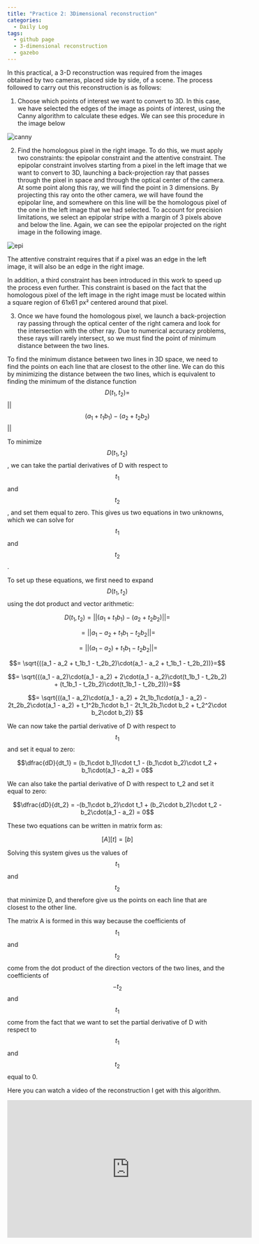```yaml
---
title: "Practice 2: 3Dimensional reconstruction"
categories:
  - Daily Log
tags:
  - github page
  - 3-dimensional reconstruction
  - gazebo
---
```


In this practical, a 3-D reconstruction was required from the images obtained by two cameras, placed side by side, of a scene.
The process followed to carry out this reconstruction is as follows:

1) Choose which points of interest we want to convert to 3D. In this case, we have selected the edges of the image as points of interest, using the Canny algorithm to calculate these edges. We can see this procedure in the image below

![canny](/assets/images/canny.png)

2) Find the homologous pixel in the right image. To do this, we must apply two constraints: the epipolar constraint and the attentive constraint. The epipolar constraint involves starting from a pixel in the left image that we want to convert to 3D, launching a back-projection ray that passes through the pixel in space and through the optical center of the camera. At some point along this ray, we will find the point in 3 dimensions. By projecting this ray onto the other camera, we will have found the epipolar line, and somewhere on this line will be the homologous pixel of the one in the left image that we had selected. To account for precision limitations, we select an epipolar stripe with a margin of 3 pixels above and below the line. Again, we can see the epipolar projected on the right image in the following image.

![epi](/assets/images/epipolar.png)

The attentive constraint requires that if a pixel was an edge in the left image, it will also be an edge in the right image.

In addition, a third constraint has been introduced in this work to speed up the process even further. This constraint is based on the fact that the homologous pixel of the left image in the right image must be located within a square region of 61x61 px² centered around that pixel.

3) Once we have found the homologous pixel, we launch a back-projection ray passing through the optical center of the right camera and look for the intersection with the other ray. Due to numerical accuracy problems, these rays will rarely intersect, so we must find the point of minimum distance between the two lines.

To find the minimum distance between two lines in 3D space, we need to find the points on each line that are closest to the other line. We can do this by minimizing the distance between the two lines, which is equivalent to finding the minimum of the distance function 
$$D(t_1, t_2) = $$||$$(a_1 + t_1b_1) - (a_2 + t_2b_2)$$||


To minimize $$D(t_1, t_2)$$, we can take the partial derivatives of D with respect to $$t_1$$ and $$t_2$$, and set them equal to zero. This gives us two equations in two unknowns, which we can solve for $$t_1$$ and $$t_2$$.

To set up these equations, we first need to expand $$D(t_1, t_2)$$ using the dot product and vector arithmetic:


$$D(t_1, t_2) = ||(a_1 + t_1 b_1) - (a_2 + t_2 b_2)||=$$

 
$$= ||a_1 - a_2 + t_1b_1 - t_2b_2||=$$
 
$$= ||(a_1 - a_2) + t_1b_1 - t_2b_2||=$$
 
$$= \sqrt{((a_1 - a_2 + t_1b_1 - t_2b_2)\cdot(a_1 - a_2 + t_1b_1 - t_2b_2))}=$$
 
$$= \sqrt{((a_1 - a_2)\cdot(a_1 - a_2) + 2\cdot(a_1 - a_2)\cdot(t_1b_1 - t_2b_2) + (t_1b_1 - t_2b_2)\cdot(t_1b_1 - t_2b_2))}=$$
 
$$= \sqrt{((a_1 - a_2)\cdot(a_1 - a_2) + 2t_1b_1\cdot(a_1 - a_2) - 2t_2b_2\cdot(a_1 - a_2) + t_1^2b_1\cdot b_1 - 2t_1t_2b_1\cdot b_2 + t_2^2\cdot b_2\cdot b_2)}
$$

We can now take the partial derivative of D with respect to $$t_1$$ and set it equal to zero:

$$\dfrac{dD}{dt_1} = (b_1\cdot b_1)\cdot t_1 - (b_1\cdot b_2)\cdot t_2 + b_1\cdot(a_1 - a_2) = 0$$

We can also take the partial derivative of D with respect to t_2 and set it equal to zero:

$$\dfrac{dD}{dt_2} = -(b_1\cdot b_2)\cdot t_1 + (b_2\cdot b_2)\cdot t_2 - b_2\cdot(a_1 - a_2) = 0$$

These two equations can be written in matrix form as:

$$\left[A\right]\left[t\right] = \left[b\right]$$


Solving this system gives us the values of $$t_1$$ and $$t_2$$ that minimize D, and therefore give us the points on each line that are closest to the other line.

The matrix A is formed in this way because the coefficients of $$t_1$$ and $$t_2$$ come from the dot product of the direction vectors of the two lines, and the coefficients of $$-t_2$$ and $$t_1$$ come from the fact that we want to set the partial derivative of D with respect to $$t_1$$ and $$t_2$$ equal to 0.

Here you can watch a video of the reconstruction I get with this algorithm.

<iframe width="560" height="315" src="https://www.youtube.com/embed/6MMIOT0uqjY" title="YouTube video player" frameborder="0" allow="accelerometer; autoplay; clipboard-write; encrypted-media; gyroscope; picture-in-picture; web-share" allowfullscreen></iframe>